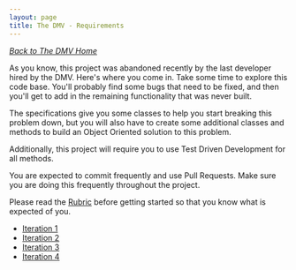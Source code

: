 ```yaml
---
layout: page
title: The DMV - Requirements
---
```


_[Back to The DMV Home](./index)_

As you know, this project was abandoned recently by the last developer hired by the DMV. Here's where you come in. Take some time to explore this code base. You'll probably find some bugs that need to be fixed, and then you'll get to add in the remaining functionality that was never built.

The specifications give you some classes to help you start breaking this problem down, but you will also have to create some additional classes and methods to build an Object Oriented solution to this problem.

Additionally, this project will require you to use Test Driven Development for all methods.

You are expected to commit frequently and use Pull Requests. Make sure you are doing this frequently throughout the project.

Please read the [Rubric](./rubric) before getting started so that you know what is expected of you.

* [Iteration 1](./iteration_1)
* [Iteration 2](./iteration_2)
* [Iteration 3](./iteration_3)
* [Iteration 4](./iteration_4)
